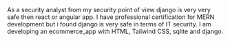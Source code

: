 As a security analyst from my security point of view django is very very safe then react or angular app. I have professional certification for MERN development but i found django is very safe in terms of IT security.
I am developing an ecommerce_app with HTML, Tailwind CSS, sqlite and django. 
